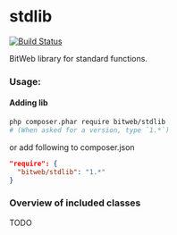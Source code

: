 stdlib
=======

[![Build Status](https://travis-ci.org/BitWeb/stdlib.png?branch=master)](https://travis-ci.org/BitWeb/stdlib)

BitWeb library for standard functions.

### Usage:

#### Adding lib
```sh
php composer.phar require bitweb/stdlib
# (When asked for a version, type `1.*`)
```

or add following to composer.json

```json
"require": {
  "bitweb/stdlib": "1.*"
}
```

### Overview of included classes

TODO
